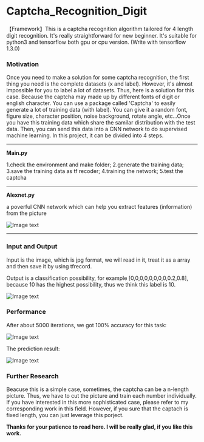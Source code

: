 # Captcha_Recognition_Digit
【Framework】This is a captcha recognition algorithm tailored for 4 length digit recognition. It's really straightforward for new beginner.
It's suitable for python3 and tensorflow both gpu or cpu version. (Write with tensorflow 1.3.0)

### Motivation
Once you need to make a solution for some captcha recognition, the first thing you need is the complete datasets (x and label). However, it's almost impossible for you to label a lot of datasets. Thus, here is a solution for this case. Because the captcha may made up by different fonts of digit or english character. You can use a package called 'Captcha' to easily generate a lot of training data (with label). You can give it a random font, figure size, character position, noise background, rotate angle, etc...Once you have this training data which share the samilar distribution with the test data. Then, you can send this data into a CNN network to do supervised machine learning. In this project, it can be divided into 4 steps. 

--------------------------------------

**Main.py** 

1.check the environment and make folder; 2.generate the training data; 3.save the training data as tf recoder; 4.training the network; 5.test the captcha

--------------------------------------

**Alexnet.py**

a poverful CNN network which can help you extract features (information) from the picture

![Image text](https://github.com/Neural-Finance/Captcha-Recognition-Digit-Number/blob/master/1.png)

--------------------------------------

### Input and Output
Input is the image, which is jpg format, we will read in it, treat it as a array and then save it by using tfrecord.

Output is a classification possibility, for example [0,0,0,0,0,0,0,0,0.2,0.8], because 10 has the highest possibility, thus we think this label is 10.

![Image text](https://github.com/Neural-Finance/Captcha-Recognition-Digit-Number/blob/master/3_3.png)

### Performance
After about 5000 iterations, we got 100% accuracy for this task:

![Image text](https://github.com/Neural-Finance/Captcha-Recognition-Digit-Number/blob/master/2.png)

The prediction result:

![Image text](https://github.com/Neural-Finance/Captcha-Recognition-Digit-Number/blob/master/4.png)


### Further Research
Beacuse this is a simple case, sometimes, the captcha can be a n-length picture. Thus, we have to cut the picture and train each number individually. If you have interested in this more sophisticated case, please refer to my corresponding work in this field. However, if you sure that the captach is fixed length, you can just leverage this porject.

**Thanks for your patience to read here. I will be really glad, if you like this work.**
